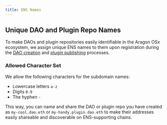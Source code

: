 ```yaml
---
title: ENS Names
---
```


## Unique DAO and Plugin Repo Names

To make DAOs and plugin repositories easily identifiable in the Aragon OSx ecosystem, we assign unique ENS names to them upon registration during the [DAO creation](./01-dao-creation/index.md/) and [plugin publishing](./02-plugin-management/01-plugin-repo/01-plugin-repo-creation.md) processes.

### Allowed Character Set

We allow the following characters for the subdomain names:

- Lowercase letters `a-z`
- Digits `0-9`
- The hyphen `-`

This way, you can name and share the DAO or plugin repo you have created as `my-cool.dao.eth` or `my-handy.plugin.dao.eth` to make their addresses easily shareable and discoverable on ENS-supporting chains.
